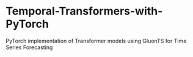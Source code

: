 # Temporal-Transformers-with-PyTorch
PyTorch implementation of Transformer models using GluonTS for Time Series Forecasting
